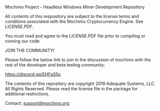 Mochimo Project - Headless Windows Miner Development Repository

All contents of this respository are subject to the license terms and conditions associated with the Mochimo Cryptocurrency Engine.
See LICENSE.PDF.

You must read and agree to the LICENSE.PDF file prior to compiling or running our code.

JOIN THE COMMUNITY!

Please follow the below link to join in the discussion of mochimo with the rest of the developer and beta testing community:

https://discord.gg/EHFqS5s

The contents of this repository are copyright 2019 Adequate Systems, LLC.  All Rights Reserved.
Please read the license file in the package for additional restrictions.

Contact: support@mochimo.org
